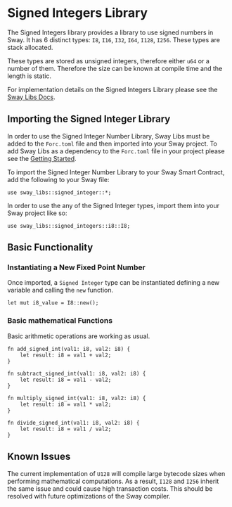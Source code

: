 # Signed Integers Library

The Signed Integers library provides a library to use signed numbers in Sway. It has 6 distinct types: `I8`, `I16`, `I32`, `I64`, `I128`, `I256`. These types are stack allocated.

These types are stored as unsigned integers, therefore either `u64` or a number of them. Therefore the size can be known at compile time and the length is static.

For implementation details on the Signed Integers Library please see the [Sway Libs Docs](https://fuellabs.github.io/sway-libs/master/sway_libs/signed_integers/index.html).

## Importing the Signed Integer Library

In order to use the Signed Integer Number Library, Sway Libs must be added to the `Forc.toml` file and then imported into your Sway project. To add Sway Libs as a dependency to the `Forc.toml` file in your project please see the [Getting Started](../../../getting_started/index.md).

To import the Signed Integer Number Library to your Sway Smart Contract, add the following to your Sway file:

```sway
use sway_libs::signed_integer::*;
```

In order to use the any of the Signed Integer types, import them into your Sway project like so:

```sway
use sway_libs::signed_integers::i8::I8;
```

## Basic Functionality

### Instantiating a New Fixed Point Number

Once imported, a `Signed Integer` type can be instantiated defining a new variable and calling the `new` function.

```sway
let mut i8_value = I8::new();
```

### Basic mathematical Functions

Basic arithmetic operations are working as usual.

```sway
fn add_signed_int(val1: i8, val2: i8) {
    let result: i8 = val1 + val2;
}

fn subtract_signed_int(val1: i8, val2: i8) {
    let result: i8 = val1 - val2;
}

fn multiply_signed_int(val1: i8, val2: i8) {
    let result: i8 = val1 * val2;
}

fn divide_signed_int(val1: i8, val2: i8) {
    let result: i8 = val1 / val2;
}
```

## Known Issues

The current implementation of `U128` will compile large bytecode sizes when performing mathematical computations. As a result, `I128` and `I256` inherit the same issue and could cause high transaction costs. This should be resolved with future optimizations of the Sway compiler.
